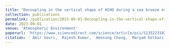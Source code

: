 ```yaml
---
title: "Decoupling in the vertical shape of HCHO during a sea breeze event: The effect on trace gas satellite retrievals and column-to-surface translation"
collection: publications
permalink: /publication/2023-09-01-Decoupling-in-the-vertical-shape-of-HCHO-during-a-sea-breeze-event-The-effect-on-trace-gas-satellite-retrievals-and-column-to-surface-translation
date: 2023-09-01
venue: 'Atmospheric Environment'
paperurl: 'https://www.sciencedirect.com/science/article/pii/S1352231023003552'
citation: ' Amir Souri,  Rajesh Kumar,  Heesung Chong,  Maryam Golbazi,  K. Knowland,  Jeffrey Geddes,  Matthew Johnson, &quot;Decoupling in the vertical shape of HCHO during a sea breeze event: The effect on trace gas satellite retrievals and column-to-surface translation.&quot; Atmospheric Environment, 2023.'
---
```

